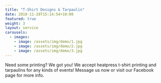 ```yaml
---
title: "T-Shirt Designs & Tarpaulin"
date: 2018-11-28T15:14:54+10:00
featured: true
weight: 3
layout: service
carousels:
  - images: 
    - image: /assets/img/demo/1.jpg
    - image: /assets/img/demo/2.jpg
    - image: /assets/img/demo/3.jpg
---
```


Need some printing? We got you! We accept heatpress t-shirt printing and tarpaulins for any kinds of events! Message us now or visit our Facebook page for more info.